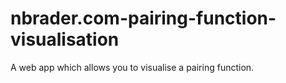 # nbrader.com-pairing-function-visualisation
A web app which allows you to visualise a pairing function.
